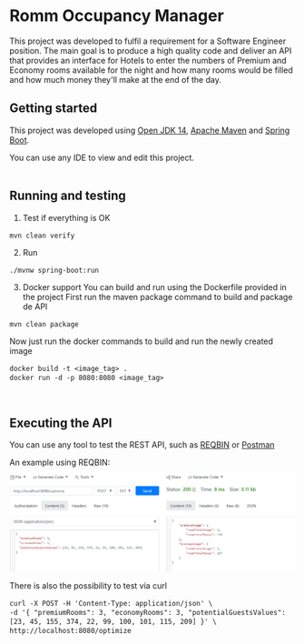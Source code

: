 # Romm Occupancy Manager

This project was developed to fulfil a requirement for a Software Engineer position.
The main goal is to produce a high quality code and deliver an API that provides an interface for Hotels to enter the numbers of Premium and Economy rooms available for the night and how many rooms would be filled and how much money they'll make at the end of the day.

## Getting started
This project was developed using [Open JDK 14](https://jdk.java.net/java-se-ri/14), [Apache Maven](https://maven.apache.org/) and [Spring Boot](https://spring.io/projects/spring-boot).

You can use any IDE to view and edit this project.
<br><br>

## Running and testing

1. Test if everything is OK
```
mvn clean verify
```

2. Run
```
./mvnw spring-boot:run
```

3. Docker support
You can build and run using the Dockerfile provided in the project
First run the maven package command to build and package de API
```
mvn clean package
```

Now just run the docker commands to build and run the newly created image
```
docker build -t <image_tag> .
docker run -d -p 8080:8080 <image_tag>
```
<br>

## Executing the API
You can use any tool to test the REST API, such as [REQBIN](https://reqbin.com/) or [Postman](https://www.postman.com/)

An example using REQBIN:
![REQBIN example](images/reqbin.png)

There is also the possibility to test via curl
```
curl -X POST -H 'Content-Type: application/json' \
-d '{ "premiumRooms": 3, "economyRooms": 3, "potentialGuestsValues": [23, 45, 155, 374, 22, 99, 100, 101, 115, 209] }' \
http://localhost:8080/optimize
```
